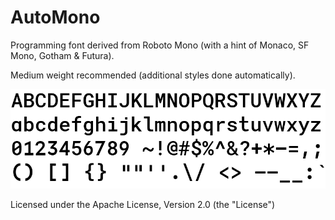 # AutoMono
Programming font derived from Roboto Mono (with a hint of Monaco, SF Mono, Gotham &amp; Futura).

Medium weight recommended (additional styles done automatically).

![AutoMono](https://github.com/0matgal0/AutoMono/raw/master/AutoMono.png)

Licensed under the Apache License, Version 2.0 (the "License")
